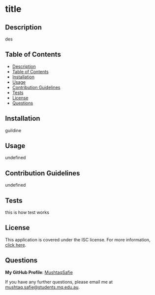 # title

## Description
des

## Table of Contents
- [Description](#Description)
- [Table of Contents](#Table-of-Contents)
- [Installation](#Installation)
- [Usage](#Usage)
- [Contribution Guidelines](#Contribution-Guidelines)
- [Tests](#Tests)
- [License](#License)
- [Questions](#Questions)

## Installation
guildine

## Usage
undefined

## Contribution Guidelines
undefined

## Tests
this is how test works

## License
This application is covered under the ISC license.
For more information, [click here](https://opensource.org/licenses/ISC).

## Questions
**My GitHub Profile**: [MushtaqSafie](https://github.com/MushtaqSafie)

If you have any further questions, please email me at [mushtaq.safie@students.mq.edu.au](mushtaq.safie@students.mq.edu.au).

